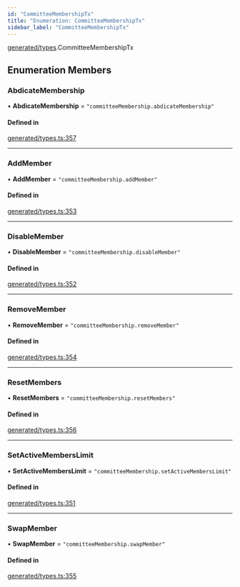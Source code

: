 ```yaml
---
id: "CommitteeMembershipTx"
title: "Enumeration: CommitteeMembershipTx"
sidebar_label: "CommitteeMembershipTx"
---
```


[generated/types](../../../../modules/Generated/Types/Types.md).CommitteeMembershipTx

## Enumeration Members

### AbdicateMembership

• **AbdicateMembership** = ``"committeeMembership.abdicateMembership"``

#### Defined in

[generated/types.ts:357](https://github.com/PolymeshAssociation/polymesh-sdk/blob/95e180d28/src/generated/types.ts#L357)

___

### AddMember

• **AddMember** = ``"committeeMembership.addMember"``

#### Defined in

[generated/types.ts:353](https://github.com/PolymeshAssociation/polymesh-sdk/blob/95e180d28/src/generated/types.ts#L353)

___

### DisableMember

• **DisableMember** = ``"committeeMembership.disableMember"``

#### Defined in

[generated/types.ts:352](https://github.com/PolymeshAssociation/polymesh-sdk/blob/95e180d28/src/generated/types.ts#L352)

___

### RemoveMember

• **RemoveMember** = ``"committeeMembership.removeMember"``

#### Defined in

[generated/types.ts:354](https://github.com/PolymeshAssociation/polymesh-sdk/blob/95e180d28/src/generated/types.ts#L354)

___

### ResetMembers

• **ResetMembers** = ``"committeeMembership.resetMembers"``

#### Defined in

[generated/types.ts:356](https://github.com/PolymeshAssociation/polymesh-sdk/blob/95e180d28/src/generated/types.ts#L356)

___

### SetActiveMembersLimit

• **SetActiveMembersLimit** = ``"committeeMembership.setActiveMembersLimit"``

#### Defined in

[generated/types.ts:351](https://github.com/PolymeshAssociation/polymesh-sdk/blob/95e180d28/src/generated/types.ts#L351)

___

### SwapMember

• **SwapMember** = ``"committeeMembership.swapMember"``

#### Defined in

[generated/types.ts:355](https://github.com/PolymeshAssociation/polymesh-sdk/blob/95e180d28/src/generated/types.ts#L355)
